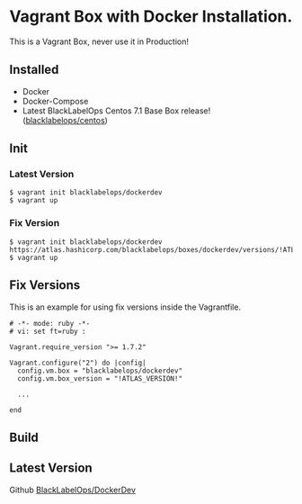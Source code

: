 # Vagrant Box with Docker Installation.

This is a Vagrant Box, never use it in Production!

## Installed

* Docker
* Docker-Compose
* Latest BlackLabelOps Centos 7.1 Base Box release! ([blacklabelops/centos](https://atlas.hashicorp.com/blacklabelops/boxes/centos))

## Init

### Latest Version

~~~~
$ vagrant init blacklabelops/dockerdev
$ vagrant up
~~~~

### Fix Version

~~~~
$ vagrant init blacklabelops/dockerdev https://atlas.hashicorp.com/blacklabelops/boxes/dockerdev/versions/!ATLAS_VERSION!
$ vagrant up
~~~~

## Fix Versions

This is an example for using fix versions inside the Vagrantfile.

```text
# -*- mode: ruby -*-
# vi: set ft=ruby :

Vagrant.require_version ">= 1.7.2"

Vagrant.configure("2") do |config|
  config.vm.box = "blacklabelops/dockerdev"
  config.vm.box_version = "!ATLAS_VERSION!"

  ...

end
```

## Build

## Latest Version

Github [BlackLabelOps/DockerDev](https://github.com/blacklabelops/dockerdev)

